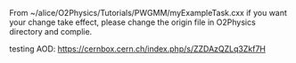 From ~/alice/O2Physics/Tutorials/PWGMM/myExampleTask.cxx
if you want your change take effect, please change the origin file in O2Physics directory and complie.

testing AOD: https://cernbox.cern.ch/index.php/s/ZZDAzQZLq3Zkf7H